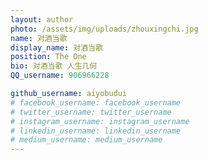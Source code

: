 ```yaml
---
layout: author
photo: /assets/img/uploads/zhouxingchi.jpg
name: 对酒当歌
display_name: 对酒当歌
position: The One
bio: 对酒当歌 人生几何
QQ_username: 906966228

github_username: aiyobudui
# facebook_username: facebook_username
# twitter_username: twitter_username
# instagram_username: instagram_username
# linkedin_username: linkedin_username
# medium_username: medium_username
---
```




